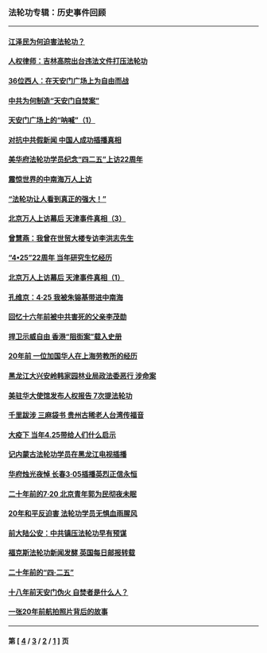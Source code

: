 ### 法轮功专辑：历史事件回顾
---
#### [江泽民为何迫害法轮功？](../../pages/nf5793/n13876324.md?08110430) 
#### [人权律师：吉林高院出台违法文件打压法轮功](../../pages/nf5793/n13825665.md?08110430) 
#### [36位西人：在天安门广场上为自由而战](../../pages/nf5793/n13390029.md?08110430) 
#### [中共为何制造“天安门自焚案”](../../pages/nf5793/n13183270.md?08110430) 
#### [天安门广场上的“呐喊”（1）](../../pages/nf5793/n13105277.md?08110430) 
#### [对抗中共假新闻 中国人成功插播真相](../../pages/nf5793/n12910618.md?08110430) 
#### [美华府法轮功学员纪念“四二五”上访22周年](../../pages/nf5793/n12904445.md?08110430) 
#### [震惊世界的中南海万人上访](../../pages/nf5793/n12903976.md?08110430) 
#### [“法轮功让人看到真正的强大！”](../../pages/nf5793/n12903195.md?08110430) 
#### [北京万人上访幕后 天津事件真相（3）](../../pages/nf5793/n12902807.md?08110430) 
#### [曾慧燕：我曾在世贸大楼专访李洪志先生](../../pages/nf5793/n12898729.md?08110430) 
#### [“4•25”22周年 当年研究生忆经历](../../pages/nf5793/n12894152.md?08110430) 
#### [北京万人上访幕后 天津事件真相（1）](../../pages/nf5793/n12885174.md?08110430) 
#### [孔维京：4·25 我被朱镕基带进中南海](../../pages/nf5793/n12864987.md?08110430) 
#### [回忆十六年前被中共害死的父亲李茂勋](../../pages/nf5793/n12880270.md?08110430) 
#### [捍卫示威自由 香港“阻街案”载入史册](../../pages/nf5793/n12811245.md?08110430) 
#### [20年前 一位加国华人在上海劳教所的经历](../../pages/nf5793/n12707932.md?08110430) 
#### [黑龙江大兴安岭韩家园林业局政法委恶行 涉命案](../../pages/nf5793/n12622815.md?08110430) 
#### [美驻华大使馆发布人权报告 7次提法轮功](../../pages/nf5793/n12520541.md?08110430) 
#### [千里跋涉 三麻袋书 贵州古稀老人台湾传福音](../../pages/nf5793/n12198750.md?08110430) 
#### [大疫下 当年4.25带给人们什么启示](../../pages/nf5793/n12058565.md?08110430) 
#### [记内蒙古法轮功学员在黑龙江电视插播](../../pages/nf5793/n11699194.md?08110430) 
#### [华府烛光夜悼 长春3·05插播英烈正信永恒](../../pages/nf5793/n11397432.md?08110430) 
#### [二十年前的7·20 北京青年郭为民彻夜未眠](../../pages/nf5793/n11354195.md?08110430) 
#### [20年和平反迫害 法轮功学员无惧血雨腥风](../../pages/nf5793/n11348279.md?08110430) 
#### [前大陆公安：中共镇压法轮功早有预谋](../../pages/nf5793/n11352168.md?08110430) 
#### [福克斯法轮功新闻发酵  英国每日邮报转载](../../pages/nf5793/n11285952.md?08110430) 
#### [二十年前的“四·二五”](../../pages/nf5793/n11207639.md?08110430) 
#### [十八年前天安门伪火 自焚者是什么人？](../../pages/nf5793/n10996556.md?08110430) 
#### [一张20年前航拍照片背后的故事](../../pages/nf5793/n10693797.md?08110430) 

---
#### 第 [ [4](./4.md?08110430) / [3](./3.md?08110430) / [2](./2.md?08110430) / [1](./1.md?08110430) ] 页
